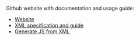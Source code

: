 Github website with documentation and usage guide: 
* [Website](https://zero-to-hero-books.github.io/Range-Mode-Syntax-Highlighter/index.html)
* [XML specification and guide](https://zero-to-hero-books.github.io/Range-Mode-Syntax-Highlighter/RMSH-xml-syntax.html)
* [Generate JS from XML](https://zero-to-hero-books.github.io/Range-Mode-Syntax-Highlighter/generateJSfromXML.html)
